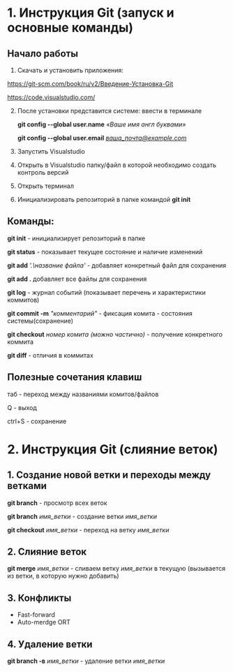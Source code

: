 # 1. Инструкция Git (запуск и основные команды)

## Начало работы

1. Скачать и установить приложения:

https://git-scm.com/book/ru/v2/Введение-Установка-Git


https://code.visualstudio.com/

2. После установки представится системе: ввести в терминале

    **git config --global user.name** *«Ваше имя англ буквами»*

    **git config --global user.email** *ваша_почта@example.com*

3. Запустить Visualstudio

4. Открыть в Visualstudio папку/файл в которой необходимо создать контроль версий

5. Открыть терминал

6. Инициализировать репозиторий в папке командой **git init**

## Команды:

**git init** - инициализирует репозиторий в папке

**git status** - показывает текущее состояние и наличие изменений

**git add** *'.\название файла'* - добавляет конкретный файл для сохранения

**git add .** добавляет все файлы для сохранения

**git log** - журнал событий (показывает перечень и характеристики коммитов)

**git commit -m** *"комментарий"* - фиксация комита - состояния системы(сохранение)

**git checkout** *номер комита (можно частично)* - получение конкретного коммита

**git diff** - отличия в коммитах

## Полезные сочетания клавиш

таб - переход между названиями комитов/файлов

Q - выход

ctrl+S - сохранение

# 2. Инструкция Git (слияние веток)
## 1. Создание новой ветки и переходы между ветками

**git branch** - просмотр всех веток

**git branch** *имя_ветки* - создание ветки *имя_ветки*

**git checkout** *имя_ветки* - переход на ветку *имя_ветки*

## 2. Слияние веток
**git merge** *имя_ветки* - сливаем ветку *имя_ветки* в текущую (вызывается из ветки, в которую нужно добавить)

## 3. Конфликты

* Fast-forward
* Auto-merdge ORT

## 4. Удаление ветки

**git branch -в** *имя_ветки* - удаление ветки *имя_ветки*
